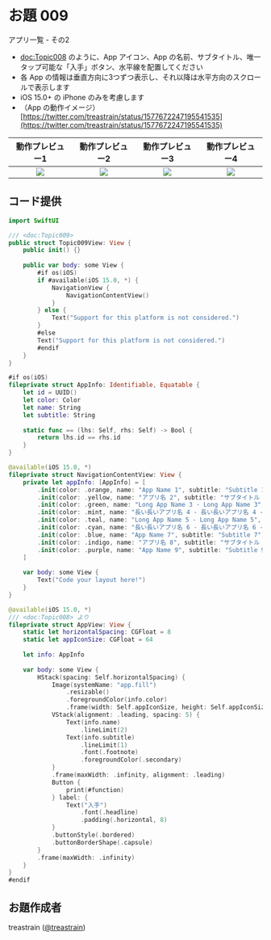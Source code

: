 # お題 009

アプリ一覧 - その2

- <doc:Topic008> のように、App アイコン、App の名前、サブタイトル、唯一タップ可能な「入手」ボタン、水平線を配置してください
- 各 App の情報は垂直方向に3つずつ表示し、それ以降は水平方向のスクロールで表示します
- iOS 15.0+ の iPhone のみを考慮します
- （App の動作イメージ）[https://twitter.com/treastrain/status/1577672247195541535](https://twitter.com/treastrain/status/1577672247195541535)

|動作プレビュー1|動作プレビュー2|動作プレビュー3|動作プレビュー4|
|:-:|:-:|:-:|:-:|
|![](Topic009_iPhone14Pro_1)|![](Topic009_iPhone14Pro_2)|![](Topic009_iPhone14Pro_3)|![](Topic009_iPhone14Pro_4)|

## コード提供
```swift
import SwiftUI

/// <doc:Topic009>
public struct Topic009View: View {
    public init() {}
    
    public var body: some View {
        #if os(iOS)
        if #available(iOS 15.0, *) {
            NavigationView {
                NavigationContentView()
            }
        } else {
            Text("Support for this platform is not considered.")
        }
        #else
        Text("Support for this platform is not considered.")
        #endif
    }
}

#if os(iOS)
fileprivate struct AppInfo: Identifiable, Equatable {
    let id = UUID()
    let color: Color
    let name: String
    let subtitle: String
    
    static func == (lhs: Self, rhs: Self) -> Bool {
        return lhs.id == rhs.id
    }
}

@available(iOS 15.0, *)
fileprivate struct NavigationContentView: View {
    private let appInfo: [AppInfo] = [
        .init(color: .orange, name: "App Name 1", subtitle: "Subtitle 1"),
        .init(color: .yellow, name: "アプリ名 2", subtitle: "サブタイトル 2"),
        .init(color: .green, name: "Long App Name 3 - Long App Name 3", subtitle: "Subtitle 3"),
        .init(color: .mint, name: "長い長いアプリ名 4 - 長い長いアプリ名 4 - 長い長いアプリ名 4", subtitle: "サブタイトル 4"),
        .init(color: .teal, name: "Long App Name 5 - Long App Name 5", subtitle: "Long Subtitle 5 - Long Subtitle 5"),
        .init(color: .cyan, name: "長い長いアプリ名 6 - 長い長いアプリ名 6 - 長い長いアプリ名 6", subtitle: "長い長いサブタイトル 6 - 長い長いサブタイトル 6"),
        .init(color: .blue, name: "App Name 7", subtitle: "Subtitle 7"),
        .init(color: .indigo, name: "アプリ名 8", subtitle: "サブタイトル 8"),
        .init(color: .purple, name: "App Name 9", subtitle: "Subtitle 9"),
    ]
    
    var body: some View {
        Text("Code your layout here!")
    }
}

@available(iOS 15.0, *)
/// <doc:Topic008> より
fileprivate struct AppView: View {
    static let horizontalSpacing: CGFloat = 8
    static let appIconSize: CGFloat = 64
    
    let info: AppInfo
    
    var body: some View {
        HStack(spacing: Self.horizontalSpacing) {
            Image(systemName: "app.fill")
                .resizable()
                .foregroundColor(info.color)
                .frame(width: Self.appIconSize, height: Self.appIconSize)
            VStack(alignment: .leading, spacing: 5) {
                Text(info.name)
                    .lineLimit(2)
                Text(info.subtitle)
                    .lineLimit(1)
                    .font(.footnote)
                    .foregroundColor(.secondary)
            }
            .frame(maxWidth: .infinity, alignment: .leading)
            Button {
                print(#function)
            } label: {
                Text("入手")
                    .font(.headline)
                    .padding(.horizontal, 8)
            }
            .buttonStyle(.bordered)
            .buttonBorderShape(.capsule)
        }
        .frame(maxWidth: .infinity)
    }
}
#endif
```

## お題作成者
treastrain ([@treastrain](https://twitter.com/treastrain))
